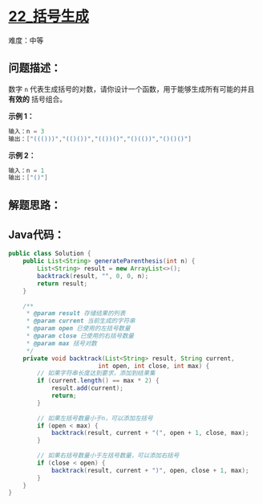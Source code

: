 # [22_括号生成](https://leetcode.cn/problems/generate-parentheses/)

难度：中等

## 问题描述：

数字 `n` 代表生成括号的对数，请你设计一个函数，用于能够生成所有可能的并且 **有效的** 括号组合。

**示例 1：**

```java
输入：n = 3
输出：["((()))","(()())","(())()","()(())","()()()"]
```

**示例 2：**

```java
输入：n = 1
输出：["()"]
```

## 解题思路：



## Java代码：

```java
public class Solution {
    public List<String> generateParenthesis(int n) {
        List<String> result = new ArrayList<>();
        backtrack(result, "", 0, 0, n);
        return result;
    }
    
    /**
     * @param result 存储结果的列表
     * @param current 当前生成的字符串
     * @param open 已使用的左括号数量
     * @param close 已使用的右括号数量
     * @param max 括号对数
     */
    private void backtrack(List<String> result, String current, 
                         int open, int close, int max) {
        // 如果字符串长度达到要求，添加到结果集
        if (current.length() == max * 2) {
            result.add(current);
            return;
        }
        
        // 如果左括号数量小于n，可以添加左括号
        if (open < max) {
            backtrack(result, current + "(", open + 1, close, max);
        }
        
        // 如果右括号数量小于左括号数量，可以添加右括号
        if (close < open) {
            backtrack(result, current + ")", open, close + 1, max);
        }
    }
}
```

